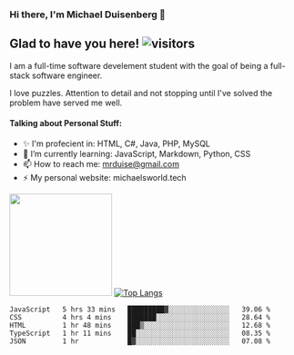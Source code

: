 ### Hi there, I'm Michael Duisenberg 👋
## Glad to have you here! ![visitors](https://visitor-badge.glitch.me/badge?page_id=MrDuise.MrDuise)

I am a full-time software develement student with the goal of being a full-stack software engineer. 

I love puzzles. Attention to detail and not stopping until I've solved the problem have served me well.

#### Talking about Personal Stuff:
- ✨ I'm profecient in: HTML, C#, Java, PHP, MySQL
- 🌱 I’m currently learning: JavaScript, Markdown, Python, CSS
- 📫 How to reach me: mrduise@gmail.com
- ⚡ My personal website: michaelsworld.tech
<!--
**MrDuise/MrDuise** is a ✨ _special_ ✨ repository because its `README.md` (this file) appears on your GitHub profile.

Here are some ideas to get you started:

- 🔭 I’m currently working on ...

- 👯 I’m looking to collaborate on ...
- 🤔 I’m looking for help with ...
- 💬 Ask me about ...

- 😄 Pronouns: ...
- ⚡ Fun fact: ...
-->

<img height="180em" src="https://github-readme-stats.vercel.app/api/?username=MrDuise&show_icons=true&hide_border=true&&count_private=true&include_all_commits=true" /> [![Top Langs](https://github-readme-stats.vercel.app/api/top-langs/?username=MrDuise&langs_count=8)](https://github.com/anuraghazra/github-readme-stats)


<!--START_SECTION:waka-->
```text
JavaScript   5 hrs 33 mins   █████████▓░░░░░░░░░░░░░░░   39.06 % 
CSS          4 hrs 4 mins    ███████░░░░░░░░░░░░░░░░░░   28.64 % 
HTML         1 hr 48 mins    ███▒░░░░░░░░░░░░░░░░░░░░░   12.68 % 
TypeScript   1 hr 11 mins    ██░░░░░░░░░░░░░░░░░░░░░░░   08.35 % 
JSON         1 hr            █▓░░░░░░░░░░░░░░░░░░░░░░░   07.08 % 
```
<!--END_SECTION:waka-->
